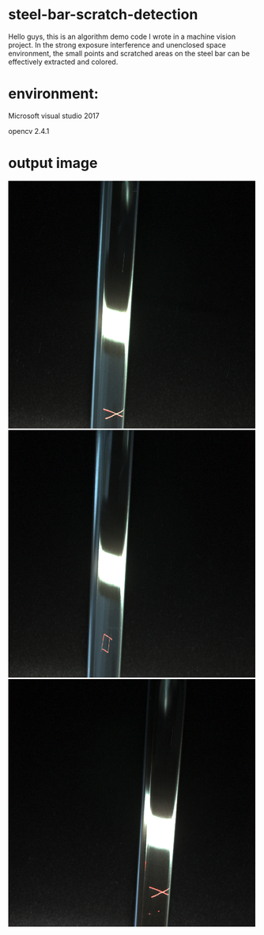 # steel-bar-scratch-detection
  Hello guys, this is an algorithm demo code I wrote in a machine vision project. In the strong exposure
interference and unenclosed space environment, the small points and scratched areas on the steel bar can
be effectively extracted and colored.

# environment: 
Microsoft visual studio 2017 

opencv 2.4.1

# output image
![Image text](https://github.com/QHXCoder2017/steel-bar-scratch-detection/blob/master/out1.png)
![Image text](https://github.com/QHXCoder2017/steel-bar-scratch-detection/blob/master/out2.png)
![Image text](https://github.com/QHXCoder2017/steel-bar-scratch-detection/blob/master/out3.png)

